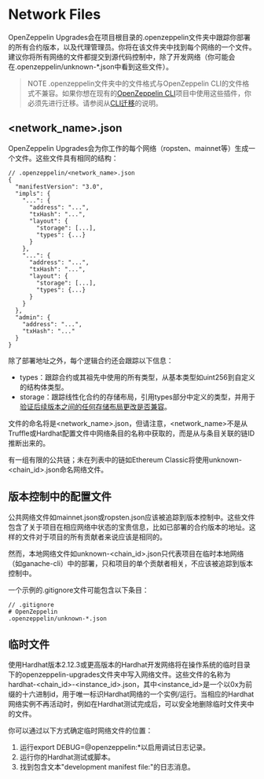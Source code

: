# Network Files
OpenZeppelin Upgrades会在项目根目录的.openzeppelin文件夹中跟踪你部署的所有合约版本，以及代理管理员。你将在该文件夹中找到每个网络的一个文件。建议你将所有网络的文件都提交到源代码控制中，除了开发网络（你可能会在.openzeppelin/unknown-*.json中看到这些文件）。

> NOTE
.openzeppelin文件夹中的文件格式与OpenZeppelin CLI的文件格式不兼容。如果你想在现有的[OpenZeppelin CLI](https://docs.openzeppelin.com/cli/2.8/)项目中使用这些插件，你必须先进行迁移。请参阅从[CLI迁移](./Migrate-from-OpenZeppelin-CLI/Migrate-from-OpenZeppelin-CLI-Hardhat.md)的说明。

## <network_name>.json
OpenZeppelin Upgrades会为你工作的每个网络（ropsten、mainnet等）生成一个文件。这些文件具有相同的结构：
```
// .openzeppelin/<network_name>.json
{
  "manifestVersion": "3.0",
  "impls": {
    "...": {
      "address": "...",
      "txHash": "...",
      "layout": {
        "storage": [...],
        "types": {...}
      }
    },
    "...": {
      "address": "...",
      "txHash": "...",
      "layout": {
        "storage": [...],
        "types": {...}
      }
    }
  },
  "admin": {
    "address": "...",
    "txHash": "..."
  }
}
```

除了部署地址之外，每个逻辑合约还会跟踪以下信息：
* types：跟踪合约或其祖先中使用的所有类型，从基本类型如uint256到自定义的结构体类型。
* storage：跟踪线性化合约的存储布局，引用types部分中定义的类型，并用于[验证后续版本之间的任何存储布局更改是否兼容](./Frequently-Asked-Questions.md#实现是兼容的意味着什么)。

文件的命名将是<network_name>.json，但请注意，<network_name>不是从Truffle或Hardhat配置文件中网络条目的名称中获取的，而是从与条目关联的链ID推断出来的。

有一组有限的公共链；未在列表中的链如Ethereum Classic将使用unknown-<chain_id>.json命名网络文件。

## 版本控制中的配置文件
公共网络文件如mainnet.json或ropsten.json应该被追踪到版本控制中。这些文件包含了关于项目在相应网络中状态的宝贵信息，比如已部署的合约版本的地址。这样的文件对于项目的所有贡献者来说应该是相同的。

然而，本地网络文件如unknown-<chain_id>.json只代表项目在临时本地网络（如ganache-cli）中的部署，只和项目的单个贡献者相关，不应该被追踪到版本控制中。

一个示例的.gitignore文件可能包含以下条目：
```
// .gitignore
# OpenZeppelin
.openzeppelin/unknown-*.json
```

## 临时文件
使用Hardhat版本2.12.3或更高版本的Hardhat开发网络将在操作系统的临时目录下的openzeppelin-upgrades文件夹中写入网络文件。这些文件的名称为hardhat-<chain_id>-<instance_id>.json，其中<instance_id>是一个以0x为前缀的十六进制id，用于唯一标识Hardhat网络的一个实例/运行。当相应的Hardhat网络实例不再活动时，例如在Hardhat测试完成后，可以安全地删除临时文件夹中的文件。

你可以通过以下方式确定临时网络文件的位置：

1. 运行export DEBUG=@openzeppelin:*以启用调试日志记录。
2. 运行你的Hardhat测试或脚本。
3. 找到包含文本"development manifest file:"的日志消息。